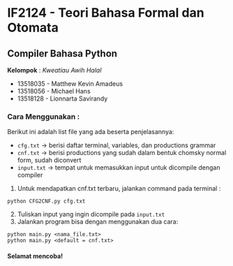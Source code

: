 # IF2124 - Teori Bahasa Formal dan Otomata
## Compiler Bahasa Python
**Kelompok** : *_Kweatiau Awih Halal_*
* 13518035 - Matthew Kevin Amadeus
* 13518056 - Michael Hans
* 13518128 - Lionnarta Savirandy

### Cara Menggunakan :
Berikut ini adalah list file yang ada beserta penjelasannya:
* `cfg.txt` -> berisi daftar terminal, variables, dan productions grammar
* `cnf.txt` -> berisi productions yang sudah dalam bentuk chomsky normal form, sudah diconvert
* `input.txt` -> tempat untuk memasukkan input untuk dicompile dengan compiler

1. Untuk mendapatkan cnf.txt terbaru, jalankan command pada terminal :
```shell
python CFG2CNF.py cfg.txt
```
2. Tuliskan input yang ingin dicompile pada `input.txt`
3. Jalankan program bisa dengan menggunakan dua cara:
```shell
python main.py <nama_file.txt>
python main.py <default = cnf.txt>
```

#### Selamat mencoba! 